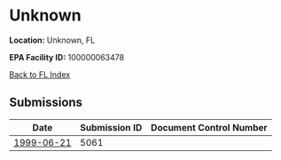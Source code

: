 # Unknown

**Location:** Unknown, FL

**EPA Facility ID:** 100000063478

[Back to FL Index](../../index.md)

## Submissions

| Date | Submission ID | Document Control Number |
|------|--------------|-------------------------|
| [1999-06-21](submissions/5061.md) | 5061 |  |
